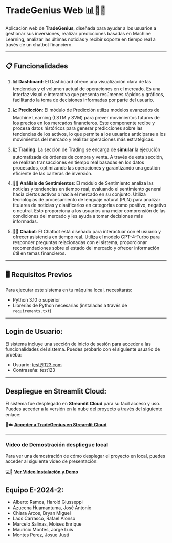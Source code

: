 # TradeGenius Web 📊🤖💡

Aplicación web de **TradeGenius**, diseñada para ayudar a los usuarios a gestionar sus inversiones, realizar predicciones basadas en Machine Learning, analizar las últimas noticias y recibir soporte en tiempo real a través de un chatbot financiero.

---

## 📋 Funcionalidades
   
1. **📊 Dashboard**:
   El Dashboard ofrece una visualización clara de las tendencias y el volumen actual de operaciones en el mercado. Es una interfaz visual e interactiva que presenta resúmenes rápidos y gráficos, facilitando la toma de decisiones informadas por parte del usuario.
   
2. **📈 Predicción**:
   El módulo de Predicción utiliza modelos avanzados de Machine Learning (LSTM y SVM) para prever movimientos futuros de los precios en los mercados financieros. Este componente recibe y procesa datos históricos para generar predicciones sobre las tendencias de los activos, lo que permite a los usuarios anticiparse a los movimientos del mercado y realizar operaciones más estratégicas.
   
3. **💹 Trading**:
   La sección de Trading se encarga de **simular** la ejecución automatizada de órdenes de compra y venta. A través de esta sección, se realizan transacciones en tiempo real basadas en los datos procesados, optimizando las operaciones y garantizando una gestión eficiente de las carteras de inversión.
   
4. **🧠💬 Análisis de Sentimientos**:
   El módulo de Sentimiento analiza las noticias y tendencias en tiempo real, evaluando el sentimiento general hacia ciertos activos o hacia el mercado en su conjunto. Utiliza tecnologías de procesamiento de lenguaje natural (PLN) para analizar titulares de noticias y clasificarlos en categorías como positivo, negativo o neutral. Esto proporciona a los usuarios una mejor comprensión de las condiciones del mercado y les ayuda a tomar decisiones más informadas.
  
5. **🤖💬 Chabot**:
   El Chatbot está diseñado para interactuar con el usuario y ofrecer asistencia en tiempo real. Utiliza el modelo GPT-4-Turbo para responder preguntas relacionadas con el sistema, proporcionar recomendaciones sobre el estado del mercado y ofrecer información útil en temas financieros.

---

## 🖥️ Requisitos Previos

Para ejecutar este sistema en tu máquina local, necesitarás:
- Python 3.10 o superior
- Librerías de Python necesarias (instaladas a través de `requirements.txt`)

---

## Login de Usuario:

El sistema incluye una sección de inicio de sesión para acceder a las funcionalidades del sistema. Puedes probarlo con el siguiente usuario de prueba:
- Usuario: test@123.com
- Contraseña: test123

---

## Despliegue en Streamlit Cloud:

El sistema fue desplegado en **Streamlit Cloud** para su fácil acceso y uso. Puedes acceder a la versión en la nube del proyecto a través del siguiente enlace:

🚀☁️ [**Acceder a TradeGenius en Streamlit Cloud**](https://tradegeniusweb.streamlit.app/)

---

### Video de Demostración despliegue local

Para ver una demostración de cómo desplegar el proyecto en local, puedes acceder al siguiente video de presentación:

💻💾 [**Ver Video Instalación y Demo**](https://drive.google.com/file/d/19-KwuvmN62pQ-OOH3-STaVzoXgtpSBiU/view?usp=sharing)

## Equipo E-2024-2:

- Alberto Ramos, Harold Giusseppi
- Azucena Huamantuma, José Antonio
- Chiara Arcos, Bryan Miguel
- Laos Carrasco, Rafael Alonso
- Marcelo Salinas, Moises Enrique
- Mauricio Montes, Jorge Luis
- Montes Perez, Josue Justi
